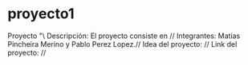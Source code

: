# proyecto1
Proyecto "\\
Descripción: El proyecto consiste en //
Integrantes: Matias Pincheira Merino y Pablo Perez Lopez.//
Idea del proyecto: //
Link del proyecto: //

